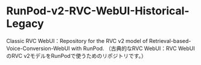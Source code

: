 # RunPod-v2-RVC-WebUI-Historical-Legacy
Classic RVC WebUI：Repository for the RVC v2 model of Retrieval-based-Voice-Conversion-WebUI with RunPod. （古典的なRVC WebUI：RVC WebUIのRVC v2モデルをRunPodで使うためのリポジトリです。） 
